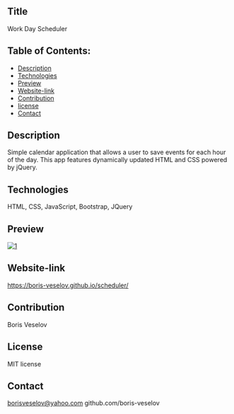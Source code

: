 ## Title 

Work Day Scheduler 

## Table of Contents:
  
* [Description](#description)
* [Technologies](#technologies)
* [Preview](#preview)
* [Website-link](#website-link)
* [Contribution](#contribution)
* [license](#license)
* [Contact](#contact)

## Description

Simple calendar application that allows a user to save events for each hour of the day. This app features dynamically updated HTML and CSS powered by jQuery.

## Technologies

HTML, CSS, JavaScript, Bootstrap, JQuery 

## Preview

<a href='https://postimg.cc/qhkCTTrW' target='_blank'><img src='https://i.postimg.cc/qhkCTTrW/1.png' border='0' alt='1'/></a>

## Website-link

https://boris-veselov.github.io/scheduler/

## Contribution

Boris Veselov

## License
  
MIT license

## Contact

borisveselov@yahoo.com
github.com/boris-veselov

